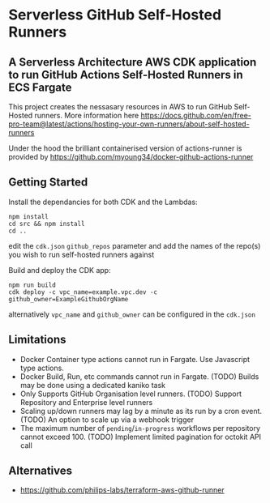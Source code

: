 # Serverless GitHub Self-Hosted Runners
## A Serverless Architecture AWS CDK application to run GitHub Actions Self-Hosted Runners in ECS Fargate

This project creates the nessasary resources in AWS to run GitHub Self-Hosted runners. More information here https://docs.github.com/en/free-pro-team@latest/actions/hosting-your-own-runners/about-self-hosted-runners

Under the hood the brilliant containerised version of actions-runner is provided by https://github.com/myoung34/docker-github-actions-runner

## Getting Started

Install the dependancies for both CDK and the Lambdas:
```
npm install
cd src && npm install
cd ..
```

edit the `cdk.json` `github_repos` parameter and add the names of the repo(s) you wish to run self-hosted runners against

Build and deploy the CDK app:
```
npm run build
cdk deploy -c vpc_name=example.vpc.dev -c github_owner=ExampleGithubOrgName
```

alternatively `vpc_name` and `github_owner` can be configured in the `cdk.json`

## Limitations
* Docker Container type actions cannot run in Fargate. Use Javascript type actions.
* Docker Build, Run, etc commands cannot run in Fargate. (TODO) Builds may be done using a dedicated kaniko task
* Only Supports GitHub Organisation level runners. (TODO) Support Repository and Enterprise level runners
* Scaling up/down runners may lag by a minute as its run by a cron event. (TODO) An option to scale up via a webhook trigger
* The maximum number of `pending`/`in-progress` workflows per repository cannot exceed 100. (TODO) Implement limited pagination for octokit API call

## Alternatives

* https://github.com/philips-labs/terraform-aws-github-runner
